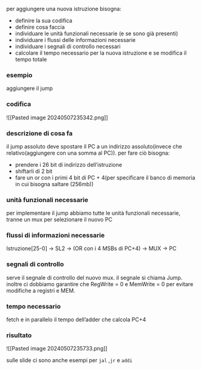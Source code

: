 per aggiungere una nuova istruzione bisogna:
- definire la sua codifica
- definire cosa faccia
- individuare le unità funzionali necessarie (e se sono già presenti)
- individuare i flussi delle informazioni necessarie
- individuare i segnali di controllo necessari
- calcolare il tempo necessario per la nuova istruzione e se modifica il tempo totale
### esempio
aggiungere il jump

### codifica
![[Pasted image 20240507235342.png]]
### descrizione di cosa fa
il jump assoluto deve spostare il PC a un indirizzo assoluto(invece che relativo(aggiungere con una somma al PC)). per fare ciò bisogna:
- prendere i 26 bit di indirizzo dell’istruzione
- shiftarli di 2 bit
- fare un or con i primi 4 bit di PC + 4(per specificare il banco di memoria in cui bisogna saltare (256mb))
### unità funzionali necessarie
per implementare il jump abbiamo tutte le unità funzionali necessarie, tranne un mux per selezionare il nuovo PC
### flussi di informazioni necessarie
Istruzione[25-0] → SL2 → (OR con  i 4 MSBs di PC+4) → MUX → PC

### segnali di controllo
serve il segnale di controllo del nuovo mux. il segnale si chiama Jump. inoltre ci dobbiamo garantire che RegWrite = 0 e MemWrite = 0 per evitare modifiche a registri e MEM.
### tempo necessario
fetch e in parallelo il tempo dell’adder che calcola PC+4

### risultato
![[Pasted image 20240507235733.png]]

sulle slide ci sono anche esempi per `jal` ,`jr` e `addi`